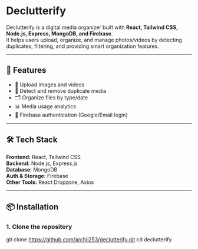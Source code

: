 # Declutterify

Declutterify is a digital media organizer built with **React, Tailwind CSS, Node.js, Express, MongoDB, and Firebase**.  
It helps users upload, organize, and manage photos/videos by detecting duplicates, filtering, and providing smart organization features.

---

## 🚀 Features
- 📂 Upload images and videos
- 🔎 Detect and remove duplicate media
- 🗂️ Organize files by type/date
- 📊 Media usage analytics
- 🔐 Firebase authentication (Google/Email login)

---

## 🛠️ Tech Stack
**Frontend:** React, Tailwind CSS  
**Backend:** Node.js, Express.js  
**Database:** MongoDB  
**Auth & Storage:** Firebase  
**Other Tools:** React Dropzone, Axios

---

## 📦 Installation

### 1. Clone the repository
git clone https://github.com/archii253/declutterify.git
cd declutterify


